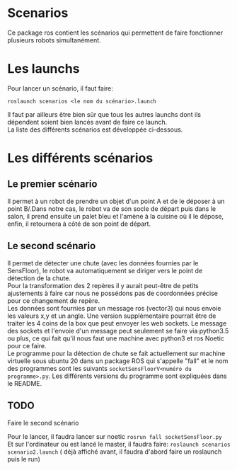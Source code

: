 # Scenarios
Ce package ros contient les scénarios qui permettent de faire fonctionner plusieurs robots simultanément.

# Les launchs
Pour lancer un scénario, il faut faire:  

	roslaunch scenarios <le nom du scénario>.launch

Il faut par ailleurs être bien sûr que tous les autres launchs dont ils dépendent soient bien lancés avant de faire ce launch.  
La liste des différents scénarios est développée ci-dessous.

# Les différents scénarios
## Le premier scénario 
Il permet à un robot de prendre un objet d'un point A et de le déposer à un point B/.Dans notre cas, le robot va de son socle de départ puis dans le salon, il prend ensuite un palet bleu et l'amène à la cuisine où il le dépose, enfin, il retournera à côté de son point de départ.
## Le second scénario 
Il permet de détecter une chute (avec les données fournies par le SensFloor), le robot va automatiquement se diriger vers le point de détection de la chute.  
Pour la transformation des 2 repères il y aurait peut-être de petits ajustements à faire car nous ne possédons pas de coordonnées précise pour ce changement de repère.  
Les données sont fournies par un message ros (vector3) qui nous envoie les valeurs x,y et un angle. Une version supplémentaire pourrait être de traiter les 4 coins de la box que peut envoyer les web sockets. Le message des sockets et l'envoie d'un message peut seulement se faire via python3.5 ou plus, ce qui fait qu'il nous faut une machine avec python3 et ros Noetic pour ce faire.  
Le programme pour la détection de chute se fait actuellement sur machine virtuelle sous ubuntu 20 dans un package ROS qui s'appelle "fall" et le nom des programmes sont les suivants `socketSensFloorV<numéro du programme>.py`. Les différents versions du programme sont expliquées dans le README.

## TODO
Faire le second scénario

Pour le lancer, il faudra lancer sur noetic `rosrun fall socketSensFloor.py `
Et sur l'ordinateur ou est lancé le master, il faudra faire: `roslaunch scenarios scenario2.launch`  ( déjà affiché avant, il faudra d'abord faire un roslaunch puis le run)
